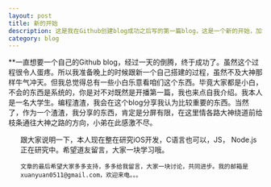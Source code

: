```yaml
---
layout: post
title: 新的开始
description: 这是我在Github创建blog成功之后写的第一篇blog，这是一个新的开始，加油！！！
category: blog
---
```


**一直想要一个自己的Github blog，经过一天的倒腾，终于成功了。虽然这个过程很令人蛋疼。所以我准备晚上的时候跟新一个自己搭建的过程，虽然不及大神那样牛气冲天。但我总觉得总有一些小白乐意看咱们这个东西。毕竟大家都是小白，不会的东西是系统的，你是对不对既然是开播第一篇，我也来点自我介绍。我本人是一名大学生。编程渣渣，我会在这个blog分享我认为比较重要的东西。当然了，作为一个渣渣，我分享的东西，肯定是分屏有限，在这里情各路大神绕道前给枝条通往大神之路的方向，小弟在此感激不尽。
<ul>
	跟大家说明一下，本人现在整在研究iOS开发，C语言也可以，JS， Node.js正在研究中。希望道友留言，大家一块学习哦。

	文章的最后希望大家多多支持，多多给我留言，大家一块讨论，共同进步。我的邮箱是xuanyuan0511@gmail.com，欢迎来电。。。
</ul>

	